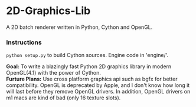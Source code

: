 # 2D-Graphics-Lib
A 2D batch renderer written in Python, Cython and OpenGL.

### Instructions
`python setup.py` to build Cython sources. Engine code in 'engine/'.

__Goal:__ To write a blazingly fast Python 2D graphics library in modern OpenGL(4.1) with the power of Cython.\
__Furture Plans:__ Use cross platform graphics api such as bgfx for better compatibility. OpenGL is deprecated by Apple, and I don't know how long it will last before they remove OpenGL drivers. In addition, OpenGL drivers on m1 macs are kind of bad (only 16 texture slots).
